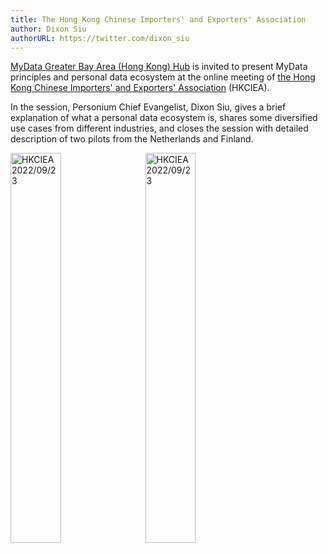 ```yaml
---
title: The Hong Kong Chinese Importers' and Exporters' Association
author: Dixon Siu
authorURL: https://twitter.com/dixon_siu
---
```

[MyData Greater Bay Area (Hong Kong) Hub](http://mydata-bayarea.org/index_en.html) is invited to present MyData principles and personal data ecosystem at the online meeting of [the Hong Kong Chinese Importers' and Exporters' Association](https://www.hkciea.org.hk/?lang=en) (HKCIEA).  

In the session, Personium Chief Evangelist, Dixon Siu, gives a brief explanation of what a personal data ecosystem is, shares some diversified use cases from different industries, and closes the session with detailed description of two pilots from the Netherlands and Finland.

<div style="display: inline">
<img
  style="margin-right: 10px;"
  src="/images/news/HKCIEA-20220923-Netherlands.png"
  width="40%"
  title="HKCIEA 2022/09/23"
/>
<img
  style="margin-right: 10px;"
  src="/images/news/HKCIEA-20220923-Finland.png"
  width="40%"
  title="HKCIEA 2022/09/23"
/></div>  

